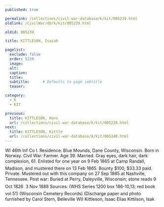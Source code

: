 ```yaml
---
published: true

permalink: /collections/civil-war-database/k/kit/005239.html
oldlink: /CivilWar/db/k/kit/005239.html

oldid: 005239

title: KITTLESON, Isaiah

pagelist:
  exclude: false
  order: 5239
  image: 
  alt:
  caption:
  title:
  subtitle:      # Defaults to page subtitle
  teaser:

category: 
  - K 
  - KIT

previous:
  title: KITTLESON, Hans
  url: /collections/civil-war-database/k/kit/005238.html  
next:
  title: KITTLESON, Kittle
  url: /collections/civil-war-database/k/kit/005240.html   
---
```

WI 46th Inf Co I. Residence: Blue Mounds, Dane County, Wisconsin. Born in Norway. Civil War: Farmer. Age 39. Married. Gray eyes, dark hair, dark complexion, 6&#146;1&#148;. Enlisted for one year on 9 Feb 1865 at Camp Randall, Madison, and mustered there on 13 Feb 1865. Bounty $100, $33.33 paid. Private. Mustered out with this company on 27 Sep 1865 at Nashville, Tennessee. Post war: Buried at Perry, Daleyville, Wisconsin; stone reads &#147;9 Oct 1826 &#150; 3 Nov 1888&#148; Sources: (WHS Series 1200 box 186-10,13; red book vol 51) (Wisconsin Cemetery Records) (Discharge paper and photo furnished by Carol Stern, Belleville WI) &#147;Kittleson, Isaac Elias&#148; &#147;Kittilson, Isak&#148;